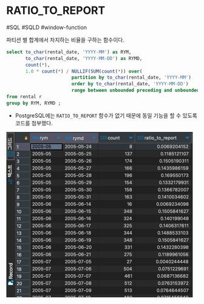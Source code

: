 # RATIO_TO_REPORT

#SQL #SQLD #window-function

파티션 별 합계에서 차지하는 비율을 구하는 함수이다.

```SQL
select to_char(rental_date, 'YYYY-MM') as RYM,
	   to_char(rental_date, 'YYYY-MM-DD') as RYMD,
	   count(*),
	   1.0 * count(*) / NULLIF(SUM(count(*)) over(
	   					partition by to_char(rental_date, 'YYYY-MM')
	   					order by to_char(rental_date, 'YYYY-MM-DD')
	   					range between unbounded preceding and unbounded following), 0) as ratio_to_report
from rental r
group by RYM, RYMD ;
```

- PostgreSQL에는 `RATIO_TO_REPORT` 함수가 없기 때문에 동일 기능을 할 수 있도록 코드를 첨부했다.

![ratio_to_report](material/RATIO_TO_REPORT.png)
